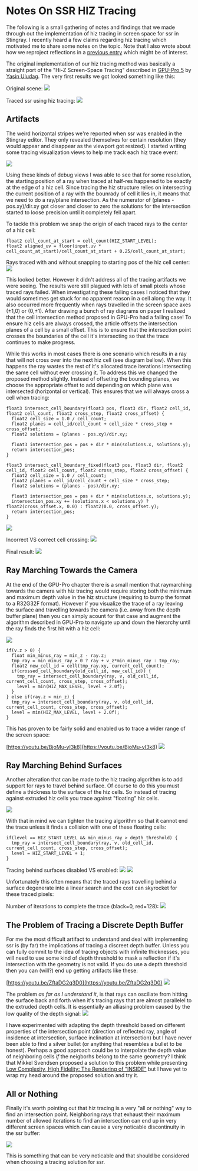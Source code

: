 # Notes On SSR HIZ Tracing

The following is a small gathering of notes and findings that we made through out the implementation of hiz tracing in screen space for ssr in Stingray. I recently heard a few claims regarding hiz tracing which motivated me to share some notes on the topic. Note that I also wrote about how we  reproject reflections in a [previous entry](http://bitsquid.blogspot.ca/2017/06/reprojecting-reflections_22.html) which might be of interest.

The original implementation of our hiz tracing method was basically a straight port of the "Hi-Z Screen-Space Tracing" described in [GPU-Pro 5](https://www.crcpress.com/GPU-Pro-5-Advanced-Rendering-Techniques/Engel/p/book/9781482208634) by [Yasin Uludag](https://twitter.com/yasinuludag). The very first results we got looked something like this:

Original scene:
![](https://github.com/greje656/Questions/blob/master/images/ssr1.jpg)

Traced ssr using hiz tracing:
![](https://github.com/greje656/Questions/blob/master/images/ssr2.jpg)

## Artifacts

The weird horizontal stripes we're reported when ssr was enabled in the Stingray editor. They only revealed themselves for certain resolution (they would appear and disappear as the viewport got resized). I started writing some tracing visualization views to help me track each hiz trace event:

![](https://github.com/greje656/Questions/blob/master/images/ssr-gif7.gif)

Using these kinds of debug views I was able to see that for some resolution, the starting position of a ray when traced at half-res happened to be exactly at the edge of a hiz cell. Since tracing the hiz structure relies on intersecting the current position of a ray with the bounrady of cell it lies in, it means that we need to do a ray/plane intersection. As the numerator of (planes - pos.xy)/dir.xy got closer and closer to zero the solutions for the intersection started to loose precision until it completely fell apart.  

To tackle this problem we snap the origin of each traced rays to the center of a hiz cell:

~~~
float2 cell_count_at_start = cell_count(HIZ_START_LEVEL);
float2 aligned_uv = floor(input.uv * cell_count_at_start)/cell_count_at_start + 0.25/cell_count_at_start;
~~~

Rays traced with and without snapping to starting pos of the hiz cell center:
![](https://github.com/greje656/Questions/blob/master/images/ssr-gif6.gif)

This looked better. However it didn't address all of the tracing artifacts we were seeing. The results were still plagued with lots of small pixels whose traced rays failed. When investigating these failing cases I noticed that they would sometimes get stuck for no apparent reason in a cell along the way. It also occurred more frequently when rays travelled in the screen space axes (±1,0) or (0,±1). After drawing a bunch of ray diagrams on paper I realized that the cell intersection method proposed in GPU-Pro had a failing case! To ensure hiz cells are always crossed, the article offsets the intersection planes of a cell by a small offset. This is to ensure that the intersection point crosses the boundaries of the cell it's intersecting so that the trace continues to make progress.

While this works in most cases there is one scenario which results in a ray that will not cross over into the next hiz cell (see diagram bellow). When this happens the ray wastes the rest of it's allocated trace iterations intersecting the same cell without ever crossing it. To address this we changed the proposed method slightly. Instead of offseting the bounding planes, we choose the appropriate offset to add depending on which plane was intersected (horizontal or vertical). This ensures that we will always cross a cell when tracing:

~~~~
float3 intersect_cell_boundary(float3 pos, float3 dir, float2 cell_id, float2 cell_count, float2 cross_step, float2 cross_offset) {
  float2 cell_size = 1.0 / cell_count;
  float2 planes = cell_id/cell_count + cell_size * cross_step + cross_offset;
  float2 solutions = (planes - pos.xy)/dir.xy;

  float3 intersection_pos = pos + dir * min(solutions.x, solutions.y);
  return intersection_pos;
}
~~~~

~~~~
float3 intersect_cell_boundary_fixed(float3 pos, float3 dir, float2 cell_id, float2 cell_count, float2 cross_step, float2 cross_offset) {
  float2 cell_size = 1.0 / cell_count;
  float2 planes = cell_id/cell_count + cell_size * cross_step;
  float2 solutions = (planes - pos)/dir.xy;

  float3 intersection_pos = pos + dir * min(solutions.x, solutions.y);
  intersection_pos.xy += (solutions.x < solutions.y) ? float2(cross_offset.x, 0.0) : float2(0.0, cross_offset.y);
  return intersection_pos;
}
~~~~

![](https://github.com/greje656/Questions/blob/master/images/ssr19.jpg)

Incorrect VS correct cell crossing:
![](https://github.com/greje656/Questions/blob/master/images/ssr-gif9.gif)

Final result:
![](https://github.com/greje656/Questions/blob/master/images/ssr6.jpg)

## Ray Marching Towards the Camera

At the end of the GPU-Pro chapter there is a small mention that raymarching towards the camera with hiz tracing would require storing both the minimum and maximum depth value in the hiz structure (requiring to bump the format to a R32G32F format). However if you visualize the trace of a ray leaving the surface and travelling towards the camera (i.e. away from the depth buffer plane) then you can simply acount for that case and augment the algorithm described in GPU-Pro to navigate up and down the hierarchy until the ray finds the first hit with a hiz cell:

![](https://github.com/greje656/Questions/blob/master/images/ssr-cam1.jpg)

~~~
if(v.z > 0) {
  float min_minus_ray = min_z - ray.z;
  tmp_ray = min_minus_ray > 0 ? ray + v_z*min_minus_ray : tmp_ray;
  float2 new_cell_id = cell(tmp_ray.xy, current_cell_count);
  if(crossed_cell_boundary(old_cell_id, new_cell_id)) {
    tmp_ray = intersect_cell_boundary(ray, v, old_cell_id, current_cell_count, cross_step, cross_offset);
    level = min(HIZ_MAX_LEVEL, level + 2.0f);
  }
} else if(ray.z < min_z) {
  tmp_ray = intersect_cell_boundary(ray, v, old_cell_id, current_cell_count, cross_step, cross_offset);
  level = min(HIZ_MAX_LEVEL, level + 2.0f);
}
~~~

This has proven to be fairly solid and enabled us to trace a wider range of the screen space:

[https://youtu.be/BjoMu-yI3k8](https://youtu.be/BjoMu-yI3k8)
![](https://github.com/greje656/Questions/blob/master/images/ssr21.jpg)

## Ray Marching Behind Surfaces

Another alteration that can be made to the hiz tracing algorithm is to add support for rays to travel behind surface. Of course to do this you must define a thickness to the surface of the hiz cells. So instead of tracing against extruded hiz cells you trace against "floating" hiz cells.

![](https://github.com/greje656/Questions/blob/master/images/ssr23.jpg)

With that in mind we can tighten the tracing algorithm so that it cannot end the trace unless it finds a collision with one of these floating cells:

~~~
if(level == HIZ_START_LEVEL && min_minus_ray > depth_threshold) {
  tmp_ray = intersect_cell_boundary(ray, v, old_cell_id, current_cell_count, cross_step, cross_offset);
  level = HIZ_START_LEVEL + 1;
}
~~~

Tracing behind surfaces disabled VS enabled:
![](https://github.com/greje656/Questions/blob/master/images/ssr13.jpg)
![](https://github.com/greje656/Questions/blob/master/images/ssr17.jpg)

Unfortunately this often means that the traced rays travelling behind a surface degenerate into a linear search and the cost can skyrocket for these traced pixels: 

Number of iterations to complete the trace (black=0, red=128):
![](https://github.com/greje656/Questions/blob/master/images/ssr14.jpg)


## The Problem of Tracing a Discrete Depth Buffer

For me the most difficult artifact to understand and deal with implementing ssr is (by far) the implications of tracing a discreet depth buffer. Unless you can fully commit to the idea of tracing objects with infinite thicknesses, you will need to use some kind of depth threshold to mask a reflection if it's intersection with the geometry is not valid. If you do use a depth threshold then you can (will?) end up getting artifacts like these:

[https://youtu.be/ZftaDG2q3D0](https://youtu.be/ZftaDG2q3D0)
![](https://github.com/greje656/Questions/blob/master/images/ssr25.jpg)

The problem _as far as I understand it_, is that rays can osciliate from hitting the surface back and forth when it's tracing rays that are almost parallelel to the extruded depth cells. It is essentially an alliasing problem caused by the low quality of the depth signal:
![](https://github.com/greje656/Questions/blob/master/images/ssr24.jpg)

I have experimented with adapting the depth threshold based on different properties of the intersection point (direction of reflected ray, angle of insidence at intersection, surface inclination at intersection) but I have never been able to find a silver bullet (or anything that resembles a bullet to be honest). Perhaps a good approach could be to interpolate the depth value of neighboring cells _if_ the neigborhs belong to the same geometry? I think that Mikkel Svendsen proposed a solution to this problem while presenting [Low Complexity, High Fidelity: The Rendering of "INSIDE"](https://youtu.be/RdN06E6Xn9E?t=40m27s) but I have yet to wrap my head around the proposed solution and try it.

## All or Nothing

Finally it's worth pointing out that hiz tracing is a very "all or nothing" way to find an intersection point. Neighboring rays that exhaust their maximum number of allowed iterations to find an intersection can end up in very different screen spaces which can cause a very noticable discontinuity in the ssr buffer:
 
![](https://github.com/greje656/Questions/blob/master/images/ssr26.jpg)

This is something that can be very noticable and that should be considered when choosing a tracing solution for ssr. 